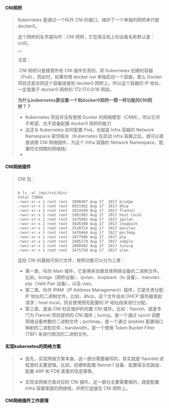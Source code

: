 #### CNI网桥

>   Kubernetes 是通过一个叫作 CNI 的接口，维护了一个单独的网桥来代替 docker0。
>
>   这个网桥的名字就叫作：CNI 网桥，它在宿主机上的设备名称默认是：cni0。
>
>   <img src="https://static001.geekbang.org/resource/image/9f/8c/9f11d8716f6d895ff6d1c813d460488c.jpg" alt="img" style="zoom: 33%;" />
>
>   注意：
>
>   ​	CNI 网桥只是接管所有 CNI 插件负责的、即 Kubernetes 创建的容器（Pod），而此时，如果你用 docker run 单独启动一个容器，那么 Docker 项目还是会把这个容器连接到 docker0 网桥上。所以这个容器的 IP 地址，一定是属于 docker0 网桥的 172.17.0.0/16 网段。
>
>   
>
>   **为什么kubernetes要设置一个和docker0网桥一模一样功能的CNI网桥？？**
>
>   -   Kubernetes 项目并没有使用 Docker 的网络模型（CNM），所以它并不希望、也不具备配置 docker0 网桥的能力
>   -   这还与 Kubernetes 如何配置 Pod，也就是 Infra 容器的 Network Namespace 密切相关（Kubernetes 在启动 Infra 容器之后，就可以直接调用 CNI 网络插件，为这个 Infra 容器的 Network Namespace，配置符合预期的网络栈）
>   -   

#### CNI网络插件

>   CNI 包：
>
>   ```shell
>   
>   $ ls -al /opt/cni/bin/
>   total 73088
>   -rwxr-xr-x 1 root root  3890407 Aug 17  2017 bridge
>   -rwxr-xr-x 1 root root  9921982 Aug 17  2017 dhcp
>   -rwxr-xr-x 1 root root  2814104 Aug 17  2017 flannel
>   -rwxr-xr-x 1 root root  2991965 Aug 17  2017 host-local
>   -rwxr-xr-x 1 root root  3475802 Aug 17  2017 ipvlan
>   -rwxr-xr-x 1 root root  3026388 Aug 17  2017 loopback
>   -rwxr-xr-x 1 root root  3520724 Aug 17  2017 macvlan
>   -rwxr-xr-x 1 root root  3470464 Aug 17  2017 portmap
>   -rwxr-xr-x 1 root root  3877986 Aug 17  2017 ptp
>   -rwxr-xr-x 1 root root  2605279 Aug 17  2017 sample
>   -rwxr-xr-x 1 root root  2808402 Aug 17  2017 tuning
>   -rwxr-xr-x 1 root root  3475750 Aug 17  2017 vlan
>   ```
>
>   这些 CNI 的基础可执行文件，按照功能可以分为三类：
>
>   -   第一类，叫作 Main 插件，它是用来创建具体网络设备的二进制文件。比如，bridge（网桥设备）、ipvlan、loopback（lo 设备）、macvlan、ptp（Veth Pair 设备），以及 vlan。
>   -   第二类，叫作 IPAM（IP Address Management）插件，它是负责分配 IP 地址的二进制文件。比如，dhcp，这个文件会向 DHCP 服务器发起请求；host-local，则会使用预先配置的 IP 地址段来进行分配。
>   -   第三类，是由 CNI 社区维护的内置 CNI 插件。比如：flannel，就是专门为 Flannel 项目提供的 CNI 插件；tuning，是一个通过 sysctl 调整网络设备参数的二进制文件；portmap，是一个通过 iptables 配置端口映射的二进制文件；bandwidth，是一个使用 Token Bucket Filter (TBF) 来进行限流的二进制文件。

#### 实现kubernetes的网络方案

>-   首先，实现网络方案本身。这一部分需要编写的，其实就是 flanneld 进程里的主要逻辑。比如，创建和配置 flannel.1 设备、配置宿主机路由、配置 ARP 和 FDB 表里的信息等等。
>
>-   实现该网络方案对应的 CNI 插件。这一部分主要需要做的，就是配置 Infra 容器里面的网络栈，并把它连接在 CNI 网桥上。
>
>    

#### CNI网络插件工作原理

>   